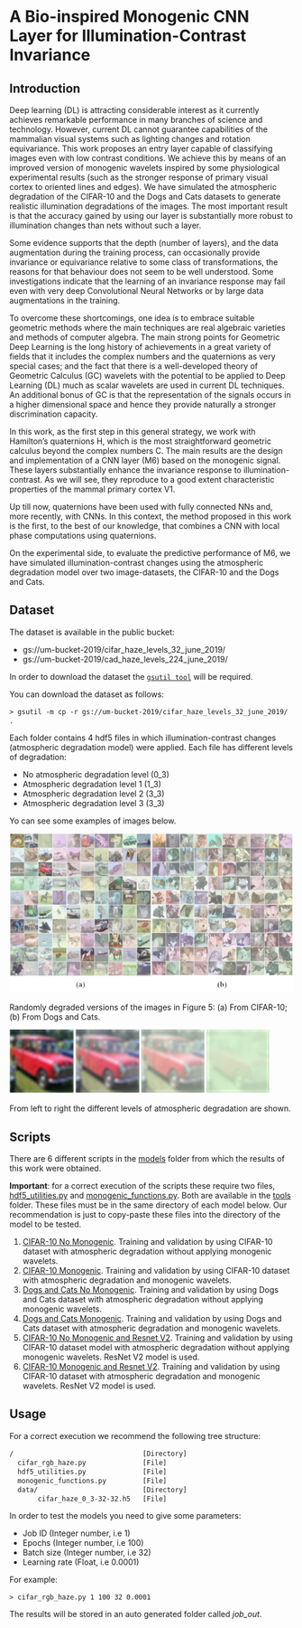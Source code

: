 # A Bio-inspired Monogenic CNN Layer for Illumination-Contrast Invariance

## Introduction
Deep learning (DL) is attracting considerable interest as it currently achieves remarkable performance in many branches of science and technology. However, current DL cannot guarantee capabilities of the mammalian visual systems such as lighting changes and rotation equivariance. This work proposes an entry layer capable of classifying images even with low contrast conditions. We achieve this by means of an improved version of monogenic wavelets inspired by some physiological experimental results (such as the stronger response of primary visual cortex to oriented lines and edges). We have simulated the atmospheric degradation of the CIFAR-10 and the Dogs and Cats datasets to generate realistic illumination degradations of the images. The most important result is that the accuracy gained by using our layer is substantially more robust to illumination changes than nets without such a layer.

Some evidence supports that the depth (number of layers), and the data augmentation during the training process, can occasionally provide invariance or equivariance relative to some class of transformations, the reasons for that behaviour does not seem to be well understood. Some investigations indicate that the learning of an invariance response may fail even with very deep Convolutional Neural Networks or by large data augmentations in the training.

To overcome these shortcomings, one idea is to embrace suitable geometric methods where the main techniques are real algebraic varieties and methods of computer algebra. The main strong points for Geometric Deep Learning is the long history of achievements in a great variety of fields that it includes the complex numbers and the quaternions as very special cases; and the fact that there is a well-developed theory of Geometric Calculus (GC) wavelets with the potential to be applied to Deep Learning (DL) much as scalar wavelets are used in current DL techniques. An additional bonus of GC is that the representation of the signals occurs in a higher dimensional space and hence they provide naturally a stronger discrimination capacity.

In this work, as the first step in this general strategy, we work with Hamilton’s quaternions H, which is the most straightforward geometric calculus beyond the complex numbers C. The main results are the design and implementation of a CNN layer (M6) based on the monogenic signal. These layers substantially enhance the invariance response to illumination-contrast. As we will see, they reproduce to a good extent characteristic properties of the mammal primary cortex V1.

Up till now, quaternions have been used with fully connected NNs and, more recently, with CNNs. In this context, the method proposed in this work is the first, to the best of our knowledge, that combines a CNN with local phase computations using quaternions.

On the experimental side, to evaluate the predictive performance of M6, we have simulated illumination-contrast changes using the atmospheric degradation model over two image-datasets, the CIFAR-10 and the Dogs and Cats.

## Dataset
The dataset is available in the public bucket:
 *  gs://um-bucket-2019/cifar_haze_levels_32_june_2019/
 *  gs://um-bucket-2019/cad_haze_levels_224_june_2019/
 
In order to download the dataset the [`gsutil tool`](https://cloud.google.com/storage/docs/gsutil) will be required.

You can download the dataset as follows:
 
 ```
 > gsutil -m cp -r gs://um-bucket-2019/cifar_haze_levels_32_june_2019/ .
 ```
 
 Each folder contains 4 hdf5 files in which illumination-contrast changes (atmospheric degradation model) were applied. Each file has different levels of degradation:

 * No atmospheric degradation level (0_3)
 * Atmospheric degradation level 1 (1_3)
 * Atmospheric degradation level 2 (3_3)
 * Atmospheric degradation level 3 (3_3)

Yo can see some examples of images below.

![](images/atmosphericdegradation.png?raw=true)

Randomly degraded versions of the images in Figure 5: (a) From CIFAR-10; (b) From Dogs and Cats.

![](images/oneimagedegradation.png?raw=true)

From left to right the different levels of atmospheric degradation are shown.
 
## Scripts
There are 6 different scripts in the [models](models) folder from which the results of this work were obtained.

**Important**: for a correct execution of the scripts these require two files, [hdf5_utilities.py](tools/hdf5_utilities.py) and [monogenic_functions.py](tools/monogenic_functions.py). Both are available in the [tools](tools) folder. These files must be in the same directory of each model below. Our recommendation is just to copy-paste these files into the directory of the model to be tested.

1. [CIFAR-10 No Monogenic](models/cifar_models/cifar_rgb_haze.py). Training and validation by using CIFAR-10 dataset with atmospheric degradation without applying monogenic wavelets.
2. [CIFAR-10 Monogenic](models/cifar_models/cifar_rgb_haze_monogenic.py). Training and validation by using CIFAR-10 dataset with atmospheric degradation and monogenic wavelets.
3. [Dogs and Cats No Monogenic](models/cads_models/cads_rgb_haze.py). Training and validation by using Dogs and Cats dataset with atmospheric degradation without applying monogenic wavelets.
4. [Dogs and Cats Monogenic](models/cads_models/cads_rgb_haze_monogenic.py). Training and validation by using Dogs and Cats dataset with atmospheric degradation and monogenic wavelets.
5. [CIFAR-10 No Monogenic and Resnet V2](models/cifar_resnet20_models/cifar_rgb_haze_resnet.py). Training and validation by using CIFAR-10 dataset model with atmospheric degradation without applying monogenic wavelets. ResNet V2 model is used.
6. [CIFAR-10 Monogenic and Resnet V2](models/cifar_models/cifar_rgb_haze_monogenic.py). Training and validation by using CIFAR-10 dataset with atmospheric degradation and monogenic wavelets. ResNet V2 model is used.

## Usage
For a correct execution we recommend the following tree structure:

```
/                                [Directory]
  cifar_rgb_haze.py              [File]
  hdf5_utilities.py              [File]
  monogenic_functions.py         [File]
  data/                          [Directory]
       cifar_haze_0_3-32-32.h5   [File]
```

In order to test the models you need to give some parameters:

 * Job ID (Integer number, i.e 1)
 * Epochs (Integer number, i.e 100)
 * Batch size (Integer number, i.e 32)
 * Learning rate (Float, i.e 0.0001)

For example:
```
> cifar_rgb_haze.py 1 100 32 0.0001
```

The results will be stored in an auto generated folder called *job_out*.
